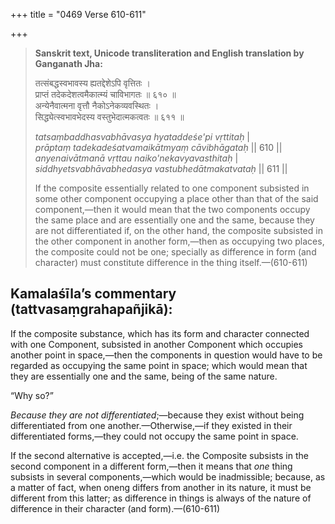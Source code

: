 +++
title = "0469 Verse 610-611"

+++
> **Sanskrit text, Unicode transliteration and English translation by Ganganath Jha:** 
>
> तत्संबद्धस्वभावस्य ह्यतद्देशेऽपि वृत्तितः ।  
> प्राप्तं तदेकदेशत्वमैकात्म्यं चाविभागतः ॥ ६१० ॥  
> अन्येनैवात्मना वृत्तौ नैकोऽनेकव्यवस्थितः ।  
> सिद्ध्येत्स्वभावभेदस्य वस्तुभेदात्मकत्वतः ॥ ६११ ॥ 
>
> *tatsaṃbaddhasvabhāvasya hyataddeśe'pi vṛttitaḥ* \|  
> *prāptaṃ tadekadeśatvamaikātmyaṃ cāvibhāgataḥ* \|\| 610 \|\|  
> *anyenaivātmanā vṛttau naiko'nekavyavasthitaḥ* \|  
> *siddhyetsvabhāvabhedasya vastubhedātmakatvataḥ* \|\| 611 \|\| 
>
> If the composite essentially related to one component subsisted in some other component occupying a place other than that of the said component,—then it would mean that the two components occupy the same place and are essentially one and the same, because they are not differentiated if, on the other hand, the composite subsisted in the other component in another form,—then as occupying two places, the composite could not be one; specially as difference in form (and character) must constitute difference in the thing itself.—(610-611)



## Kamalaśīla’s commentary (tattvasaṃgrahapañjikā):

If the composite substance, which has its form and character connected with one Component, subsisted in another Component which occupies another point in space,—then the components in question would have to be regarded as occupying the same point in space; which would mean that they are essentially one and the same, being of the same nature.

“Why so?”

*Because they are not differentiated*;—because they exist without being differentiated from one another.—Otherwise,—if they existed in their differentiated forms,—they could not occupy the same point in space.

If the second alternative is accepted,—i.e. the Composite subsists in the second component in a different form,—then it means that *one* thing subsists in several components,—which would be inadmissible; because, as a matter of fact, when oneng differs from another in its nature, it must be different from this latter; as difference in things is always of the nature of difference in their character (and form).—(610-611)


